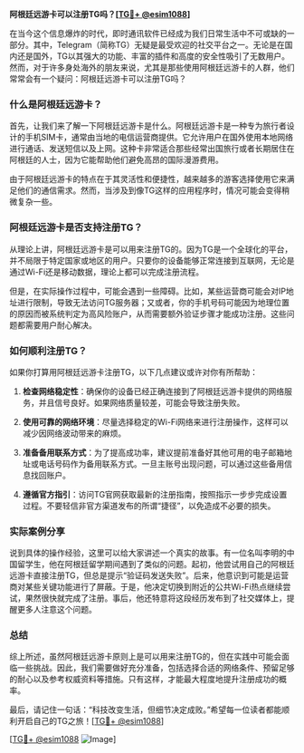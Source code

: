 **阿根廷远游卡可以注册TG吗？[[TG💪+ @esim1088](https://t.me/s/esim1088)]**

在当今这个信息爆炸的时代，即时通讯软件已经成为我们日常生活中不可或缺的一部分。其中，Telegram（简称TG）无疑是最受欢迎的社交平台之一。无论是在国内还是国外，TG以其强大的功能、丰富的插件和高度的安全性吸引了无数用户。然而，对于许多身处海外的朋友来说，尤其是那些使用阿根廷远游卡的人群，他们常常会有一个疑问：阿根廷远游卡可以注册TG吗？

### 什么是阿根廷远游卡？

首先，让我们来了解一下阿根廷远游卡是什么。阿根廷远游卡是一种专为旅行者设计的手机SIM卡，通常由当地的电信运营商提供。它允许用户在国外使用本地网络进行通话、发送短信以及上网。这种卡非常适合那些经常出国旅行或者长期居住在阿根廷的人士，因为它能帮助他们避免高昂的国际漫游费用。

由于阿根廷远游卡的特点在于其灵活性和便捷性，越来越多的游客选择使用它来满足他们的通信需求。然而，当涉及到像TG这样的应用程序时，情况可能会变得稍微复杂一些。

### 阿根廷远游卡是否支持注册TG？

从理论上讲，阿根廷远游卡是可以用来注册TG的。因为TG是一个全球化的平台，并不局限于特定国家或地区的用户。只要你的设备能够正常连接到互联网，无论是通过Wi-Fi还是移动数据，理论上都可以完成注册流程。

但是，在实际操作过程中，可能会遇到一些障碍。比如，某些运营商可能会对IP地址进行限制，导致无法访问TG服务器；又或者，你的手机号码可能因为地理位置的原因而被系统判定为高风险账户，从而需要额外验证步骤才能成功注册。这些问题都需要用户耐心解决。

### 如何顺利注册TG？

如果你打算用阿根廷远游卡注册TG，以下几点建议或许对你有所帮助：

1. **检查网络稳定性**：确保你的设备已经正确连接到了阿根廷远游卡提供的网络服务，并且信号良好。如果网络质量较差，可能会导致注册失败。
   
2. **使用可靠的网络环境**：尽量选择稳定的Wi-Fi网络来进行注册操作，这样可以减少因网络波动带来的麻烦。
   
3. **准备备用联系方式**：为了提高成功率，建议提前准备好其他可用的电子邮箱地址或电话号码作为备用联系方式。一旦主账号出现问题，可以通过这些备用信息找回账户。
   
4. **遵循官方指引**：访问TG官网获取最新的注册指南，按照指示一步步完成设置过程。不要轻信非官方渠道发布的所谓“捷径”，以免造成不必要的损失。

### 实际案例分享

说到具体的操作经验，这里可以给大家讲述一个真实的故事。有一位名叫李明的中国留学生，他在阿根廷留学期间遇到了类似的问题。起初，他尝试用自己的阿根廷远游卡直接注册TG，但总是提示“验证码发送失败”。后来，他意识到可能是运营商对某些关键功能进行了屏蔽。于是，他决定切换到附近的公共Wi-Fi热点继续尝试，果然很快就完成了注册。事后，他还特意将这段经历发布到了社交媒体上，提醒更多人注意这个问题。

### 总结

综上所述，虽然阿根廷远游卡原则上是可以用来注册TG的，但在实践中可能会面临一些挑战。因此，我们需要做好充分准备，包括选择合适的网络条件、预留足够的耐心以及参考权威资料等措施。只有这样，才能最大程度地提升注册成功的概率。

最后，请记住一句话：“科技改变生活，但细节决定成败。”希望每一位读者都能顺利开启自己的TG之旅！[[TG💪+ @esim1088](https://t.me/s/esim1088)]

[[TG💪+ @esim1088](https://t.me/s/esim1088) ![Image](https://i.postimg.cc/4NQfJmqS/Snipaste-2025-05-13-00-14-12.png)]